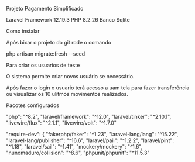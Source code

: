 Projeto Pagamento Simplificado

Laravel Framework 12.19.3
PHP 8.2.26
Banco Sqlite

Como instalar

Após bixar o projeto do git rode o comando

php artisan migrate:fresh --seed     

Para criar os usuarios de teste

O sistema permite criar novos usuário se necessário.

Após fazer o login o usuario terá acesso a uam tela para fazer transferência ou visualizar os 10 ulitmos movimentos realizados.

Pacotes  configurados

"php": "^8.2",
"laravel/framework": "^12.0",
"laravel/tinker": "^2.10.1",
"livewire/flux": "^2.1.1",
"livewire/volt": "^1.7.0"

"require-dev": {
"fakerphp/faker": "^1.23",
"laravel-lang/lang": "^15.22",
"laravel-lang/publisher": "^16.6",
"laravel/pail": "^1.2.2",
"laravel/pint": "^1.18",
"laravel/sail": "^1.41",
"mockery/mockery": "^1.6",
"nunomaduro/collision": "^8.6",
"phpunit/phpunit": "^11.5.3"
